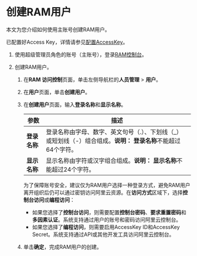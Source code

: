 # 创建RAM用户

本文为您介绍如何使用主账号创建RAM用户。

已配置好Access Key，详情请参见[配置AccessKey](/cn.zh-CN/准备工作/配置AccessKey.md)。

1.  使用超级管理员角色的账号（主账号），登录[RAM控制台](https://ram.console.aliyun.com/overview)。

2.  创建RAM用户。

    1.  在**RAM 访问控制**页面，单击左侧导航栏的**人员管理** \> **用户**。

    2.  在**用户**页面，单击**创建用户**。

    3.  在**创建用户**页面，输入**登录名称**和**显示名称**。

        |参数|描述|
        |--|--|
        |**登录名称**|登录名称由字母、数字、英文句号（.）、下划线（\_）或短划线（-）组合组成。**说明：** **登录名称**不能超过64个字符。 |
        |**显示名称**|显示名称由字符或汉字组合组成。**说明：** **显示名称**不能超过24个字符。 |

        为了保障账号安全，建议仅为RAM用户选择一种登录方式，避免RAM用户离开组织后仍可以通过密钥访问阿里云资源。在**访问方式**区域下，选择**控制台访问**或**编程访问**：

        -   如果您选择了**控制台访问**，则需要配置**控制台密码**、**要求重置密码**和**多因素认证**。系统支持通过用户的账号和密码访问阿里云控制台。
        -   如果您选择了**编程访问**，则需要启用AccessKey ID和AccessKey Secret。系统支持通过API或其他开发工具访问阿里云控制台。
    4.  单击**确定**，完成RAM用户的创建。


